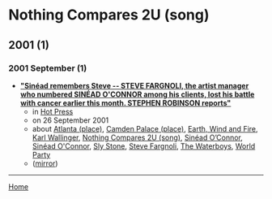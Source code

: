 # Nothing Compares 2U (song)

## 2001 (1)

### 2001 September (1)

 - [**"Sinéad remembers Steve -- STEVE FARGNOLI, the artist manager who numbered SINÉAD O'CONNOR among his clients, lost his battle with cancer earlier this month. STEPHEN ROBINSON reports"**](https://www.hotpress.com/music/sineacutead-remembers-steve-1525753)
    - in [Hot Press](../../../publications/f-j/hot-press/index.md)
    - on 26 September 2001
    - about [Atlanta (place)](../../../topics/place/atlanta/index.md), [Camden Palace (place)](../../../topics/place/camden-palace/index.md), [Earth, Wind and Fire](../../../topics/earth-wind-and-fire/index.md), [Karl Wallinger](../../../topics/karl-wallinger/index.md), [Nothing Compares 2U (song)](../../../topics/song/nothing-compares-2u/index.md), [Sinéad O’Connor](../../../topics/sin-ad-o-connor/index.md), [Sinéad O'Connor](../../../topics/sin-ad-o-connor/index.md), [Sly Stone](../../../topics/sly-stone/index.md), [Steve Fargnoli](../../../topics/steve-fargnoli/index.md), [The Waterboys](../../../topics/the-waterboys/index.md), [World Party](../../../topics/world-party/index.md)
    - ([mirror](https://web.archive.org/web/*/https://www.hotpress.com/music/sineacutead-remembers-steve-1525753))

----

[Home](../index.md)
